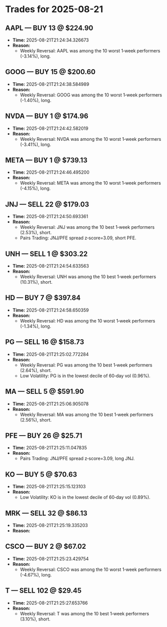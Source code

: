 # Trades for 2025-08-21

## AAPL — BUY 13 @ $224.90
- **Time:** 2025-08-21T21:24:34.326673
- **Reason:**
  - Weekly Reversal: AAPL was among the 10 worst 1‑week performers (-3.14%), long.

## GOOG — BUY 15 @ $200.60
- **Time:** 2025-08-21T21:24:38.584989
- **Reason:**
  - Weekly Reversal: GOOG was among the 10 worst 1‑week performers (-1.40%), long.

## NVDA — BUY 1 @ $174.96
- **Time:** 2025-08-21T21:24:42.582019
- **Reason:**
  - Weekly Reversal: NVDA was among the 10 worst 1‑week performers (-3.41%), long.

## META — BUY 1 @ $739.13
- **Time:** 2025-08-21T21:24:46.495200
- **Reason:**
  - Weekly Reversal: META was among the 10 worst 1‑week performers (-4.15%), long.

## JNJ — SELL 22 @ $179.03
- **Time:** 2025-08-21T21:24:50.693361
- **Reason:**
  - Weekly Reversal: JNJ was among the 10 best 1‑week performers (2.53%), short.
  - Pairs Trading: JNJ/PFE spread z‑score=3.09, short PFE.

## UNH — SELL 1 @ $303.22
- **Time:** 2025-08-21T21:24:54.633563
- **Reason:**
  - Weekly Reversal: UNH was among the 10 best 1‑week performers (10.31%), short.

## HD — BUY 7 @ $397.84
- **Time:** 2025-08-21T21:24:58.650359
- **Reason:**
  - Weekly Reversal: HD was among the 10 worst 1‑week performers (-1.34%), long.

## PG — SELL 16 @ $158.73
- **Time:** 2025-08-21T21:25:02.772284
- **Reason:**
  - Weekly Reversal: PG was among the 10 best 1‑week performers (2.64%), short.
  - Low Volatility: PG is in the lowest decile of 60‑day vol (0.96%).

## MA — SELL 5 @ $591.90
- **Time:** 2025-08-21T21:25:06.905078
- **Reason:**
  - Weekly Reversal: MA was among the 10 best 1‑week performers (2.56%), short.

## PFE — BUY 26 @ $25.71
- **Time:** 2025-08-21T21:25:11.047835
- **Reason:**
  - Pairs Trading: JNJ/PFE spread z‑score=3.09, long JNJ.

## KO — BUY 5 @ $70.63
- **Time:** 2025-08-21T21:25:15.123103
- **Reason:**
  - Low Volatility: KO is in the lowest decile of 60‑day vol (0.89%).

## MRK — SELL 32 @ $86.13
- **Time:** 2025-08-21T21:25:19.335203
- **Reason:**

## CSCO — BUY 2 @ $67.02
- **Time:** 2025-08-21T21:25:23.429754
- **Reason:**
  - Weekly Reversal: CSCO was among the 10 worst 1‑week performers (-4.67%), long.

## T — SELL 102 @ $29.45
- **Time:** 2025-08-21T21:25:27.653766
- **Reason:**
  - Weekly Reversal: T was among the 10 best 1‑week performers (3.10%), short.

